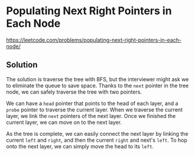 # Populating Next Right Pointers in Each Node

https://leetcode.com/problems/populating-next-right-pointers-in-each-node/

## Solution

The solution is traverse the tree with BFS, but the interviewer might ask we to eliminate the queue to save space.
Thanks to the `next` pointer in the tree node, we can safely traverse the tree with two pointers.

We can have a `head` pointer that points to the head of each layer, and a `probe` pointer to traverse the current layer.
When we traverse the current layer, we link the `next` pointers of the next layer. Once we finished the current layer,
we can move on to the next layer.

As the tree is complete, we can easily connect the next layer by linking the current `left` and `right`, and then the
current `right` and next's `left`. To hop onto the next layer, we can simply move the head to its `left`.
